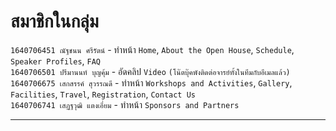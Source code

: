 # สมาชิกในกลุ่ม
`1640706451 ณัฐชนน ศรีรัตน์` - ทำหน้า `Home`, `About the Open House`, `Schedule`, `Speaker Profiles`, `FAQ`
<br>
`1640706501 ปรีมานนท์ บุญคุ้ม` - อัดคลิป `Video` `(โน๊ตบุ๊คพังติดต่อจารย์ทั้งในทีมกับอีเมลแล้ว)`
<br>
`1640706675 เสกสรรค์ สุวรรณดี` - ทำหน้า `Workshops and Activities`, `Gallery`, `Facilities`, `Travel`, `Registration`, `Contact Us`
<br>
`1640706741 เสฏฐวุฒิ แตงเอี่ยม` - ทำหน้า `Sponsors and Partners`
<hr>
